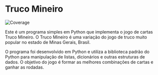 # Truco Mineiro
![Coverage](https://img.shields.io/badge/coverage-22%25-green)

Este é um programa simples em Python que implementa o jogo de cartas Truco Mineiro. O Truco Mineiro é uma variação do jogo de truco muito popular no estado de Minas Gerais, Brasil.

O programa foi desenvolvido em Python e utiliza a biblioteca padrão do Python para manipulação de listas, dicionários e outras estruturas de dados. O objetivo do jogo é formar as melhores combinações de cartas e ganhar as rodadas.